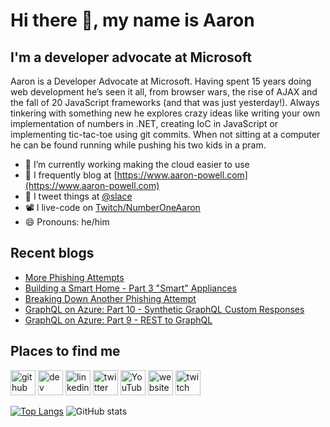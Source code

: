 # Hi there 👋, my name is Aaron

## I'm a developer advocate at Microsoft

Aaron is a Developer Advocate at Microsoft. Having spent 15 years doing web development he’s seen it all, from browser wars, the rise of AJAX and the fall of 20 JavaScript frameworks (and that was just yesterday!). Always tinkering with something new he explores crazy ideas like writing your own implementation of numbers in .NET, creating IoC in JavaScript or implementing tic-tac-toe using git commits. When not sitting at a computer he can be found running while pushing his two kids in a pram.

- 🔭 I’m currently working making the cloud easier to use
- 📄 I frequently blog at [https://www.aaron-powell.com](https://www.aaron-powell.com)
- 📣 I tweet things at [@slace](https://twitter.com/slace)
- 📽 I live-code on [Twitch/NumberOneAaron](https://www.twitch.tv/numberoneaaron)
- 😄 Pronouns: he/him

## Recent blogs

<!--START_SECTION:posts-->
* [More Phishing Attempts](https:&#x2F;&#x2F;www.aaron-powell.com&#x2F;posts&#x2F;2022-08-23-more-phishing-attempts&#x2F;)
* [Building a Smart Home - Part 3 &quot;Smart&quot; Appliances](https:&#x2F;&#x2F;www.aaron-powell.com&#x2F;posts&#x2F;2022-08-18-building-a-smart-home---part-3-smart-appliances&#x2F;)
* [Breaking Down Another Phishing Attempt](https:&#x2F;&#x2F;www.aaron-powell.com&#x2F;posts&#x2F;2022-08-18-breaking-down-another-phishing-attempt&#x2F;)
* [GraphQL on Azure: Part 10 - Synthetic GraphQL Custom Responses](https:&#x2F;&#x2F;www.aaron-powell.com&#x2F;posts&#x2F;2022-08-17-graphql-on-azure-part-10-synthetic-graphql-custom-responses&#x2F;)
* [GraphQL on Azure: Part 9 - REST to GraphQL](https:&#x2F;&#x2F;www.aaron-powell.com&#x2F;posts&#x2F;2022-08-16-graphql-on-azure-part-9-rest-to-graphql&#x2F;)
<!--END_SECTION:posts-->

## Places to find me

[<img src='https://cdn.jsdelivr.net/npm/simple-icons@3.0.1/icons/github.svg' alt='github' height='40'>](https://github.com/aaronpowell) [<img src='https://cdn.jsdelivr.net/npm/simple-icons@3.0.1/icons/dev-dot-to.svg' alt='dev' height='40'>](https://dev.to/aaronpowell) [<img src='https://cdn.jsdelivr.net/npm/simple-icons@3.0.1/icons/linkedin.svg' alt='linkedin' height='40'>](https://www.linkedin.com/in/aaron-powell-66038631/) [<img src='https://cdn.jsdelivr.net/npm/simple-icons@3.0.1/icons/twitter.svg' alt='twitter' height='40'>](https://twitter.com/slace) [<img src='https://cdn.jsdelivr.net/npm/simple-icons@3.0.1/icons/youtube.svg' alt='YouTube' height='40'>](https://www.youtube.com/channel/aaronpowelldev) [<img src='https://cdn.jsdelivr.net/npm/simple-icons@3.0.1/icons/icloud.svg' alt='website' height='40'>](https://www.aaron-powell.com) [<img src='https://cdn.jsdelivr.net/npm/simple-icons@3.0.1/icons/twitch.svg' alt='twitch' height='40'>](https://www.twitch.tv/numberoneaaron)

[![Top Langs](https://github-readme-stats.vercel.app/api/top-langs/?username=aaronpowell)](https://github.com/anuraghazra/github-readme-stats) ![GitHub stats](https://github-readme-stats.vercel.app/api?username=aaronpowell&show_icons=true)
